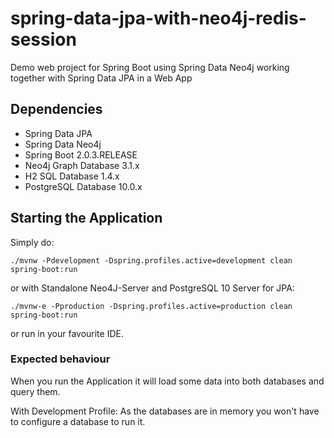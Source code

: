 # spring-data-jpa-with-neo4j-redis-session

Demo web project for Spring Boot using Spring Data Neo4j working together with Spring Data JPA in a Web App

## Dependencies

* Spring Data JPA
* Spring Data Neo4j
* Spring Boot 2.0.3.RELEASE
* Neo4j Graph Database 3.1.x 
* H2 SQL Database 1.4.x
* PostgreSQL Database 10.0.x

## Starting the Application

Simply do:

```
./mvnw -Pdevelopment -Dspring.profiles.active=development clean spring-boot:run
```

or with Standalone Neo4J-Server and PostgreSQL 10 Server for JPA:

```
./mvnw-e -Pproduction -Dspring.profiles.active=production clean spring-boot:run
```

or run in your favourite IDE.

### Expected behaviour

When you run the Application it will load some data into both databases and query them. 

With Development Profile: As the databases are in memory you won't have to configure a database to run it.
